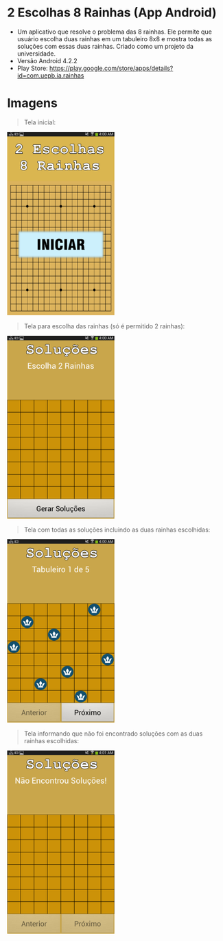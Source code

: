 # 2 Escolhas 8 Rainhas (App Android)

* Um aplicativo que resolve o problema das 8 rainhas.
Ele permite que usuário escolha duas rainhas em um tabuleiro 8x8 e mostra todas as soluções com essas duas rainhas.
Criado como um projeto da universidade.
* Versão Android 4.2.2
* Play Store: https://play.google.com/store/apps/details?id=com.uepb.ia.rainhas

# Imagens

> Tela inicial:

<img src="https://github.com/lucasmlima08/2escolhas-8rainhas/blob/master/img_TelaInicial.png" width="250" />

 > Tela para escolha das rainhas (só é permitido 2 rainhas):

<img src="https://github.com/lucasmlima08/2escolhas-8rainhas/blob/master/img_TelaDeEscolhaDasRainhas.png" width="250" />

 > Tela com todas as soluções incluindo as duas rainhas escolhidas:

<img src="https://github.com/lucasmlima08/2escolhas-8rainhas/blob/master/img_TelaDeSolucoes.png" width="250" />

 > Tela informando que não foi encontrado soluções com as duas rainhas escolhidas:

<img src="https://github.com/lucasmlima08/2escolhas-8rainhas/blob/master/img_TelaSemSolucoes.png" width="250" />
